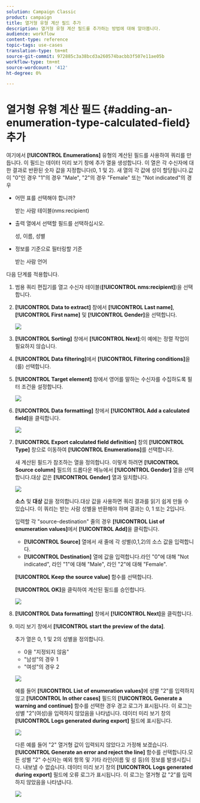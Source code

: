 ```yaml
---
solution: Campaign Classic
product: campaign
title: 열거형 유형 계산 필드 추가
description: 열거형 유형 계산 필드를 추가하는 방법에 대해 알아봅니다.
audience: workflow
content-type: reference
topic-tags: use-cases
translation-type: tm+mt
source-git-commit: 972885c3a38bcd3a260574bacbb3f507e11ae05b
workflow-type: tm+mt
source-wordcount: '412'
ht-degree: 0%

---
```



# 열거형 유형 계산 필드 {#adding-an-enumeration-type-calculated-field} 추가

여기에서 **[!UICONTROL Enumerations]** 유형의 계산된 필드를 사용하여 쿼리를 만듭니다. 이 필드는 데이터 미리 보기 창에 추가 열을 생성합니다. 이 열은 각 수신자에 대한 결과로 반환된 숫자 값을 지정합니다(0, 1 및 2). 새 열의 각 값에 성이 할당됩니다.값이 &quot;0&quot;인 경우 &quot;1&quot;의 경우 &quot;Male&quot;, &quot;2&quot;의 경우 &quot;Female&quot; 또는 &quot;Not indicated&quot;의 경우

* 어떤 표를 선택해야 합니까?

   받는 사람 테이블(nms:recipient)

* 출력 열에서 선택할 필드를 선택하십시오.

   성, 이름, 성별

* 정보를 기준으로 필터링할 기준

   받는 사람 언어

다음 단계를 적용합니다.

1. 범용 쿼리 편집기를 열고 수신자 테이블(**[!UICONTROL nms:recipient]**)을 선택합니다.
1. **[!UICONTROL Data to extract]** 창에서 **[!UICONTROL Last name]**, **[!UICONTROL First name]** 및 **[!UICONTROL Gender]**&#x200B;을 선택합니다.

   ![](assets/query_editor_nveau_73.png)

1. **[!UICONTROL Sorting]** 창에서 **[!UICONTROL Next]**:이 예에는 정렬 작업이 필요하지 않습니다.
1. **[!UICONTROL Data filtering]**&#x200B;에서 **[!UICONTROL Filtering conditions]**&#x200B;을(를) 선택합니다.
1. **[!UICONTROL Target element]** 창에서 영어를 말하는 수신자를 수집하도록 필터 조건을 설정합니다.

   ![](assets/query_editor_nveau_74.png)

1. **[!UICONTROL Data formatting]** 창에서 **[!UICONTROL Add a calculated field]**&#x200B;을 클릭합니다.

   ![](assets/query_editor_nveau_75.png)

1. **[!UICONTROL Export calculated field definition]** 창의 **[!UICONTROL Type]** 창으로 이동하여 **[!UICONTROL Enumerations]**&#x200B;를 선택합니다.

   새 계산된 필드가 참조하는 열을 정의합니다. 이렇게 하려면 **[!UICONTROL Source column]** 필드의 드롭다운 메뉴에서 **[!UICONTROL Gender]** 열을 선택합니다.대상 값은 **[!UICONTROL Gender]** 열과 일치합니다.

   ![](assets/query_editor_nveau_76.png)

   **소스** 및 **대상** 값을 정의합니다.대상 값을 사용하면 쿼리 결과를 읽기 쉽게 만들 수 있습니다. 이 쿼리는 받는 사람 성별을 반환해야 하며 결과는 0, 1 또는 2입니다.

   입력할 각 &quot;source-destination&quot; 줄의 경우 **[!UICONTROL List of enumeration values]**&#x200B;에서 **[!UICONTROL Add]**&#x200B;을 클릭합니다.

   * **[!UICONTROL Source]** 열에서 새 줄에 각 성별(0,1,2)의 소스 값을 입력합니다.
   * **[!UICONTROL Destination]** 열에 값을 입력합니다.라인 &quot;0&quot;에 대해 &quot;Not indicated&quot;, 라인 &quot;1&quot;에 대해 &quot;Male&quot;, 라인 &quot;2&quot;에 대해 &quot;Female&quot;.

   **[!UICONTROL Keep the source value]** 함수를 선택합니다.

   **[!UICONTROL OK]**&#x200B;을 클릭하여 계산된 필드를 승인합니다.

   ![](assets/query_editor_nveau_77.png)

1. **[!UICONTROL Data formatting]** 창에서 **[!UICONTROL Next]**&#x200B;을 클릭합니다.
1. 미리 보기 창에서 **[!UICONTROL start the preview of the data]**.

   추가 열은 0, 1 및 2의 성별을 정의합니다.

   * 0을 &quot;지정되지 않음&quot;
   * &quot;남성&quot;의 경우 1
   * &quot;여성&quot;의 경우 2

   ![](assets/query_editor_nveau_78.png)

   예를 들어 **[!UICONTROL List of enumeration values]**&#x200B;에 성별 &quot;2&quot;를 입력하지 않고 **[!UICONTROL In other cases]** 필드의 **[!UICONTROL Generate a warning and continue]** 함수를 선택한 경우 경고 로그가 표시됩니다. 이 로그는 성별 &quot;2&quot;(여성)을 입력하지 않았음을 나타냅니다. 데이터 미리 보기 창의 **[!UICONTROL Logs generated during export]** 필드에 표시됩니다.

   ![](assets/query_editor_nveau_79.png)

   다른 예를 들어 &quot;2&quot; 열거형 값이 입력되지 않았다고 가정해 보겠습니다. **[!UICONTROL Generate an error and reject the line]** 함수를 선택합니다.모든 성별 &quot;2&quot; 수신자는 예외 항목 및 기타 라인(이름 및 성 등)의 정보를 발생시킵니다. 내보낼 수 없습니다. 데이터 미리 보기 창의 **[!UICONTROL Logs generated during export]** 필드에 오류 로그가 표시됩니다. 이 로그는 열거형 값 &quot;2&quot;를 입력하지 않았음을 나타냅니다.

   ![](assets/query_editor_nveau_80.png)
